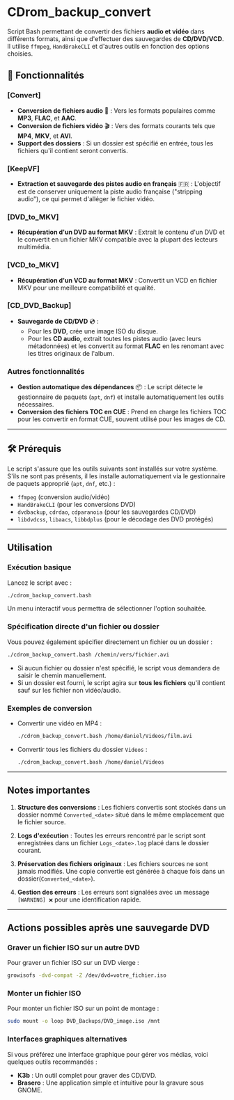 # CDrom_backup_convert
Script Bash permettant de convertir des fichiers **audio et vidéo** dans différents formats, ainsi que d'effectuer des sauvegardes de **CD/DVD/VCD**.
Il utilise `ffmpeg`, `HandBrakeCLI` et d'autres outils en fonction des options choisies.

## 🚀 Fonctionnalités
### [Convert]
- **Conversion de fichiers audio** 🎵 :
  Vers les formats populaires comme **MP3**, **FLAC**, et **AAC**.
- **Conversion de fichiers vidéo** 🎬 :
  Vers des formats courants tels que **MP4**, **MKV**, et **AVI**.
- **Support des dossiers** :
  Si un dossier est spécifié en entrée, tous les fichiers qu'il contient seront convertis.

### [KeepVF]
- **Extraction et sauvegarde des pistes audio en français** 🇫🇷 :
  L'objectif est de conserver uniquement la piste audio française ("stripping audio"), ce qui permet d'alléger le fichier vidéo.

### [DVD_to_MKV]
- **Récupération d'un DVD au format MKV** :
  Extrait le contenu d'un DVD et le convertit en un fichier MKV compatible avec la plupart des lecteurs multimédia.

### [VCD_to_MKV]
- **Récupération d'un VCD au format MKV** :
  Convertit un VCD en fichier MKV pour une meilleure compatibilité et qualité.

### [CD_DVD_Backup]
- **Sauvegarde de CD/DVD** 💿 :
  - Pour les **DVD**, crée une image ISO du disque.
  - Pour les **CD audio**, extrait toutes les pistes audio (avec leurs métadonnées) et les convertit au format **FLAC** en les renomant avec les titres originaux de l'album.

### Autres fonctionnalités
- **Gestion automatique des dépendances** 📦 :
  Le script détecte le gestionnaire de paquets (`apt`, `dnf`) et installe automatiquement les outils nécessaires.
- **Conversion des fichiers TOC en CUE** :
  Prend en charge les fichiers TOC pour les convertir en format CUE, souvent utilisé pour les images de CD.

---

## 🛠️ Prérequis
Le script s'assure que les outils suivants sont installés sur votre système. S'ils ne sont pas présents, il les installe automatiquement via le gestionnaire de paquets approprié (`apt`, `dnf`, etc.) :
- `ffmpeg` (conversion audio/vidéo)
- `HandBrakeCLI` (pour les conversions DVD)
- `dvdbackup`, `cdrdao`, `cdparanoia` (pour les sauvegardes CD/DVD)
- `libdvdcss`, `libaacs`, `libbdplus` (pour le décodage des DVD protégés)

---

## Utilisation
### Exécution basique
Lancez le script avec :
```bash
./cdrom_backup_convert.bash
```
Un menu interactif vous permettra de sélectionner l'option souhaitée.

### Spécification directe d'un fichier ou dossier
Vous pouvez également spécifier directement un fichier ou un dossier :
```bash
./cdrom_backup_convert.bash /chemin/vers/fichier.avi
```
- Si aucun fichier ou dossier n'est spécifié, le script vous demandera de saisir le chemin manuellement.
- Si un dossier est fourni, le script agira sur **tous les fichiers** qu'il contient sauf sur les fichier non vidéo/audio.

### Exemples de conversion
- Convertir une vidéo en MP4 :
  ```bash
  ./cdrom_backup_convert.bash /home/daniel/Videos/film.avi
  ```
- Convertir tous les fichiers du dossier `Videos` :
  ```bash
  ./cdrom_backup_convert.bash /home/daniel/Videos
  ```

---

## Notes importantes

1. **Structure des conversions** :
   Les fichiers convertis sont stockés dans un dossier nommé `Converted_<date>` situé dans le même emplacement que le fichier source.

2. **Logs d'exécution** :
   Toutes les erreurs rencontré par le script sont enregistrées dans un fichier `Logs_<date>.log` placé dans le dossier courant.

3. **Préservation des fichiers originaux** :
   Les fichiers sources ne sont jamais modifiés. Une copie convertie est générée à chaque fois dans un dossier(`Converted_<date>`).

4. **Gestion des erreurs** :
   Les erreurs sont signalées avec un message `[WARNING] ❌` pour une identification rapide.

---

## Actions possibles après une sauvegarde DVD

### Graver un fichier ISO sur un autre DVD
Pour graver un fichier ISO sur un DVD vierge :
```bash
growisofs -dvd-compat -Z /dev/dvd=votre_fichier.iso
```

### Monter un fichier ISO
Pour monter un fichier ISO sur un point de montage :
```bash
sudo mount -o loop DVD_Backups/DVD_image.iso /mnt
```

### Interfaces graphiques alternatives
Si vous préférez une interface graphique pour gérer vos médias, voici quelques outils recommandés :
- **K3b** : Un outil complet pour graver des CD/DVD.
- **Brasero** : Une application simple et intuitive pour la gravure sous GNOME.
